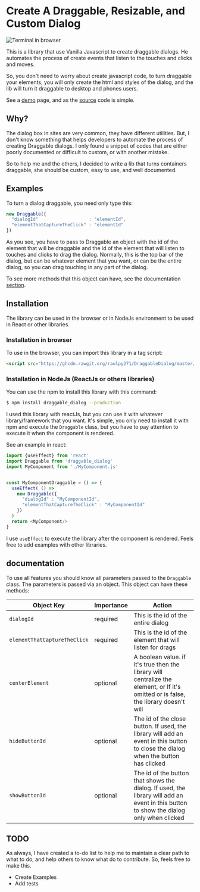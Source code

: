 
# Create A Draggable, Resizable, and Custom Dialog

![Terminal in browser](/assets/example.gif)

This is a library that use Vanilla Javascript to create draggable dialogs. He automates the process of create events that listen to the touches and clicks and moves. 

So, you don't need to worry about create javascript code, to turn draggable your elements, you will only create the html and styles of the dialog, and the lib will turn it draggable to desktop and phones users.

See a [demo](https://raulpy271.github.io/DraggableDialog/) page, and as the [source](index.html) code is simple.

## Why?

The dialog box in sites are very common, they have different utilities. But, I don't know something that helps developers to automate the process of creating Draggable dialogs. I only found a snippet of codes that are either poorly documented or difficult to custom, or with another mistake. 

So to help me and the others, I decided to write a lib that turns containers draggable, she should be custom, easy to use, and well documented.

## Examples

To turn a dialog draggable, you need only type this:

```js
new Draggable({
  "dialogId"                   : "elementId",
  "elementThatCaptureTheClick" : "elementId"
})
```

As you see, you have to pass to Draggable an object with the id of the element that will be draggable and the id of the element that will listen to touches and clicks to drag the dialog. Normally, this is the top bar of the dialog, but can be whatever element that you want, or can be the entire dialog, so you can drag touching in any part of the dialog.

To see more methods that this object can have, see the documentation [section](#documentation).

## Installation 

The library can be used in the browser or in NodeJs environment to be used in React or other libraries.

### Installation in browser

To use in the browser, you can import this library in a tag script:

```html
<script src="https://ghcdn.rawgit.org/raulpy271/DraggableDialog/master/dist/Draggable.js"></script>
```

### Installation in NodeJs (ReactJs or others libraries)

You can use the npm to install this library with this command:

```sh
$ npm install draggable_dialog --production
```

I used this library with reactJs, but you can use it with whatever library/framework that you want. It's simple, you only need to install it with npm and execute the `Draggable` class, but you have to pay attention to execute it when the component is rendered. 

See an example in react:

```js
import {useEffect} from 'react'
import Draggable from 'draggable_dialog'
import MyComponent from './MyComponent.js'


const MyComponentDraggable = () => {
  useEffect( () => 
    new Draggable({
      "dialogId" : "MyComponentId",
      "elementThatCaptureTheClick" : "MyComponentId"
    })
  )
  return <MyComponent/>
}
```

I use `useEffect` to execute the library after the component is rendered. Feels free to add examples with other libraries.

## documentation

To use all features you should know all parameters passed to the `Draggable` class. The parameters is passed via an object. This object can have these methods:

Object Key | Importance | Action
---------- | ---------- | ------
`dialogId` | required | This is the id of the entire dialog
`elementThatCaptureTheClick` | required | This is the id of the element that will listen for drags
`centerElement` | optional | A boolean value. if it's true then the library will centralize the element, or If it's omitted or is false, the library doesn't will
`hideButtonId` | optional | The id of the close button. If used, the library will add an event in this button to close the dialog when the button has clicked
`showButtonId` | optional | The id of the button that shows the dialog. If used, the library will add an event in this button to show the dialog only when clicked

## TODO 

As always, I have created a to-do list to help me to maintain a clear path to what to do, and help others to know what do to contribute. So, feels free to make this.

 - Create Examples
 - Add tests

